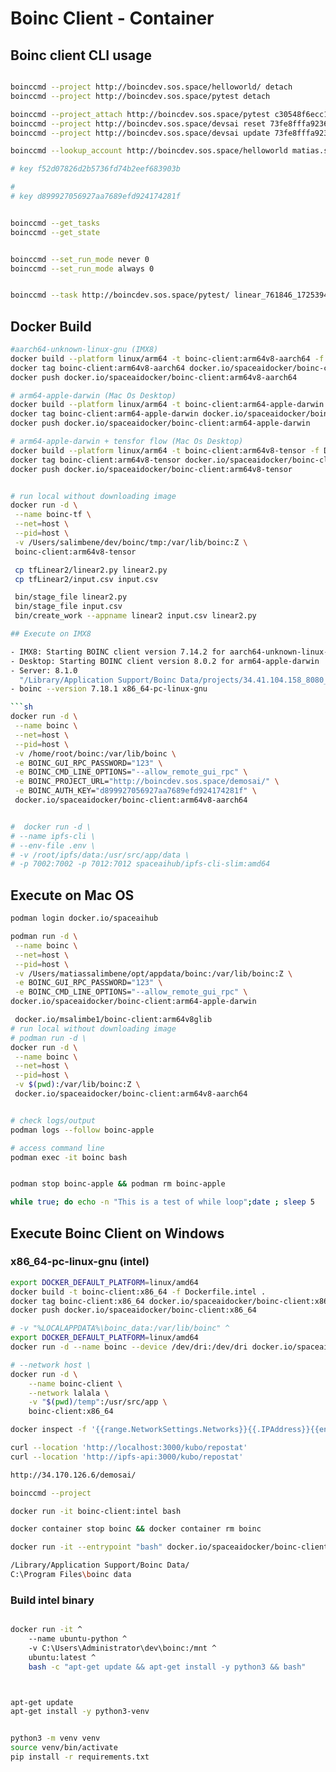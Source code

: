 # Boinc Client - Container

## Boinc client CLI usage

```sh

boinccmd --project http://boincdev.sos.space/helloworld/ detach
boinccmd --project http://boincdev.sos.space/pytest detach

boinccmd --project_attach http://boincdev.sos.space/pytest c30548f6ecc146bbb8e4d5655c12bd92
boinccmd --project http://boincdev.sos.space/devsai reset 73fe8fffa9236af20aadb2fa6007de9d
boinccmd --project http://boincdev.sos.space/devsai update 73fe8fffa9236af20aadb2fa6007de9d

boinccmd --lookup_account http://boincdev.sos.space/helloworld matias.salimbene@cognitionhq.com V3dd3r01

# key f52d07826d2b5736fd74b2eef683903b

#
# key d899927056927aa7689efd924174281f


boinccmd --get_tasks
boinccmd --get_state


boinccmd --set_run_mode never 0
boinccmd --set_run_mode always 0


boinccmd --task http://boincdev.sos.space/pytest/ linear_761846_1725394192.127191_0 resume

```

## Docker Build

````sh
#aarch64-unknown-linux-gnu (IMX8)
docker build --platform linux/arm64 -t boinc-client:arm64v8-aarch64 -f Dockerfile.arm64v8-aarch64 .
docker tag boinc-client:arm64v8-aarch64 docker.io/spaceaidocker/boinc-client:arm64v8-aarch64
docker push docker.io/spaceaidocker/boinc-client:arm64v8-aarch64

# arm64-apple-darwin (Mac Os Desktop)
docker build --platform linux/arm64 -t boinc-client:arm64-apple-darwin -f Dockerfile.arm64v8-apple-darwin .
docker tag boinc-client:arm64-apple-darwin docker.io/spaceaidocker/boinc-client:arm64-apple-darwin
docker push docker.io/spaceaidocker/boinc-client:arm64-apple-darwin

# arm64-apple-darwin + tensfor flow (Mac Os Desktop)
docker build --platform linux/arm64 -t boinc-client:arm64v8-tensor -f Dockerfile.arm64v8-tf .
docker tag boinc-client:arm64v8-tensor docker.io/spaceaidocker/boinc-client:arm64v8-tensor
docker push docker.io/spaceaidocker/boinc-client:arm64v8-tensor


# run local without downloading image
docker run -d \
 --name boinc-tf \
 --net=host \
 --pid=host \
 -v /Users/salimbene/dev/boinc/tmp:/var/lib/boinc:Z \
 boinc-client:arm64v8-tensor

 cp tfLinear2/linear2.py linear2.py
 cp tfLinear2/input.csv input.csv

 bin/stage_file linear2.py
 bin/stage_file input.csv
 bin/create_work --appname linear2 input.csv linear2.py

## Execute on IMX8

- IMX8: Starting BOINC client version 7.14.2 for aarch64-unknown-linux-gnu
- Desktop: Starting BOINC client version 8.0.2 for arm64-apple-darwin
- Server: 8.1.0
  "/Library/Application Support/Boinc Data/projects/34.41.104.158_8080_helloworld/"
- boinc --version 7.18.1 x86_64-pc-linux-gnu

```sh
docker run -d \
 --name boinc \
 --net=host \
 --pid=host \
 -v /home/root/boinc:/var/lib/boinc \
 -e BOINC_GUI_RPC_PASSWORD="123" \
 -e BOINC_CMD_LINE_OPTIONS="--allow_remote_gui_rpc" \
 -e BOINC_PROJECT_URL="http://boincdev.sos.space/demosai/" \
 -e BOINC_AUTH_KEY="d899927056927aa7689efd924174281f" \
 docker.io/spaceaidocker/boinc-client:arm64v8-aarch64


#  docker run -d \
# --name ipfs-cli \
# --env-file .env \
# -v /root/ipfs/data:/usr/src/app/data \
# -p 7002:7002 -p 7012:7012 spaceaihub/ipfs-cli-slim:amd64

````

## Execute on Mac OS

```sh
podman login docker.io/spaceaihub

podman run -d \
 --name boinc \
 --net=host \
 --pid=host \
 -v /Users/matiassalimbene/opt/appdata/boinc:/var/lib/boinc:Z \
 -e BOINC_GUI_RPC_PASSWORD="123" \
 -e BOINC_CMD_LINE_OPTIONS="--allow_remote_gui_rpc" \
docker.io/spaceaidocker/boinc-client:arm64-apple-darwin

 docker.io/msalimbe1/boinc-client:arm64v8glib
# run local without downloading image
# podman run -d \
docker run -d \
 --name boinc \
 --net=host \
 --pid=host \
 -v $(pwd):/var/lib/boinc:Z \
 docker.io/spaceaidocker/boinc-client:arm64v8-aarch64


# check logs/output
podman logs --follow boinc-apple

# access command line
podman exec -it boinc bash


podman stop boinc-apple && podman rm boinc-apple

while true; do echo -n "This is a test of while loop";date ; sleep 5

```

## Execute Boinc Client on Windows

### x86_64-pc-linux-gnu (intel)

```sh
export DOCKER_DEFAULT_PLATFORM=linux/amd64
docker build -t boinc-client:x86_64 -f Dockerfile.intel .
docker tag boinc-client:x86_64 docker.io/spaceaidocker/boinc-client:x86_64
docker push docker.io/spaceaidocker/boinc-client:x86_64

# -v "%LOCALAPPDATA%\boinc_data:/var/lib/boinc" ^
export DOCKER_DEFAULT_PLATFORM=linux/amd64
docker run -d --name boinc --device /dev/dri:/dev/dri docker.io/spaceaidocker/boinc-client:x86_64

# --network host \
docker run -d \
    --name boinc-client \
    --network lalala \
    -v "$(pwd)/temp":/usr/src/app \
    boinc-client:x86_64

docker inspect -f '{{range.NetworkSettings.Networks}}{{.IPAddress}}{{end}}' container_name

curl --location 'http://localhost:3000/kubo/repostat'
curl --location 'http://ipfs-api:3000/kubo/repostat'

http://34.170.126.6/demosai/

boinccmd --project

docker run -it boinc-client:intel bash

docker container stop boinc && docker container rm boinc

docker run -it --entrypoint "bash" docker.io/spaceaidocker/boinc-client:intel

/Library/Application Support/Boinc Data/
C:\Program Files\boinc data
```

### Build intel binary

```sh

docker run -it ^
    --name ubuntu-python ^
    -v C:\Users\Administrator\dev\boinc:/mnt ^
    ubuntu:latest ^
    bash -c "apt-get update && apt-get install -y python3 && bash"



apt-get update
apt-get install -y python3-venv


python3 -m venv venv
source venv/bin/activate
pip install -r requirements.txt



```
